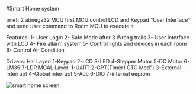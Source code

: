  #Smart Home system

 
brief:
2 atmega32 MCU  first MCU control LCD and Keypad "User Interface" and send user command to Room MCU to execute it 

Features:
1- User Login
2- Safe Mode after 3 Wrong trails
3- User interface with LCD
4- Fire allarm system 
5- Control lights and devices in each room
6- Control Air Condition

Drivers:
Hal Layer:
1-Keypad 2-LCD 3-LED 4-Stepper Motor 5-DC Motor 6-LM35 7-LDR
MCAL Layer:
1-UART 2-GPT(Timer1 CTC Mod") 3-External interrupt 4-Global interrupt 5-Adc 6-DIO
7-internal eeprom    







![smart home screen](https://github.com/Youssef-Khogaly/Smart_Home_iti/assets/99622617/a52dcf31-2718-479d-95ec-1f8d8da0f387)

